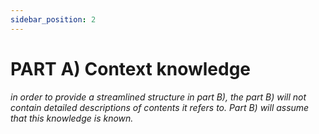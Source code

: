 ```yaml
---
sidebar_position: 2
---
```


# PART A) Context knowledge

*in order to provide a streamlined structure in part B), the part B) will not contain detailed descriptions of contents it refers to. Part B) will assume that this knowledge is known.*
